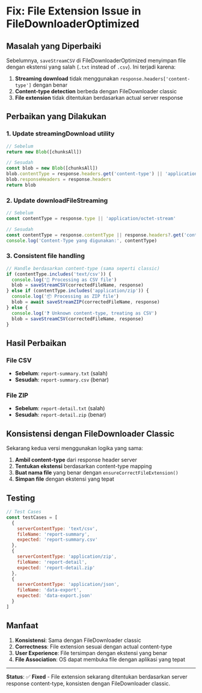 # Fix: File Extension Issue in FileDownloaderOptimized

## Masalah yang Diperbaiki

Sebelumnya, `saveStreamCSV` di FileDownloaderOptimized menyimpan file dengan ekstensi yang salah (`.txt` instead of `.csv`). Ini terjadi karena:

1. **Streaming download** tidak menggunakan `response.headers['content-type']` dengan benar
2. **Content-type detection** berbeda dengan FileDownloader classic
3. **File extension** tidak ditentukan berdasarkan actual server response

## Perbaikan yang Dilakukan

### 1. **Update streamingDownload utility**
```javascript
// Sebelum
return new Blob([chunksAll])

// Sesudah
const blob = new Blob([chunksAll])
blob.contentType = response.headers.get('content-type') || 'application/octet-stream'
blob.responseHeaders = response.headers
return blob
```

### 2. **Update downloadFileStreaming**
```javascript
// Sebelum
const contentType = response.type || 'application/octet-stream'

// Sesudah
const contentType = response.contentType || response.headers?.get('content-type') || 'application/octet-stream'
console.log('Content-Type yang digunakan:', contentType)
```

### 3. **Consistent file handling**
```javascript
// Handle berdasarkan content-type (sama seperti classic)
if (contentType.includes('text/csv')) {
  console.log('📄 Processing as CSV file')
  blob = saveStreamCSV(correctedFileName, response)
} else if (contentType.includes('application/zip')) {
  console.log('📦 Processing as ZIP file')
  blob = await saveStreamZIP(correctedFileName, response)
} else {
  console.log('❓ Unknown content-type, treating as CSV')
  blob = saveStreamCSV(correctedFileName, response)
}
```

## Hasil Perbaikan

### File CSV
- **Sebelum**: `report-summary.txt` (salah)
- **Sesudah**: `report-summary.csv` (benar)

### File ZIP
- **Sebelum**: `report-detail.txt` (salah)
- **Sesudah**: `report-detail.zip` (benar)

## Konsistensi dengan FileDownloader Classic

Sekarang kedua versi menggunakan logika yang sama:

1. **Ambil content-type** dari response header server
2. **Tentukan ekstensi** berdasarkan content-type mapping
3. **Buat nama file** yang benar dengan `ensureCorrectFileExtension()`
4. **Simpan file** dengan ekstensi yang tepat

## Testing

```javascript
// Test Cases
const testCases = [
  {
    serverContentType: 'text/csv',
    fileName: 'report-summary',
    expected: 'report-summary.csv'
  },
  {
    serverContentType: 'application/zip',
    fileName: 'report-detail',
    expected: 'report-detail.zip'
  },
  {
    serverContentType: 'application/json',
    fileName: 'data-export',
    expected: 'data-export.json'
  }
]
```

## Manfaat

1. **Konsistensi**: Sama dengan FileDownloader classic
2. **Correctness**: File extension sesuai dengan actual content-type
3. **User Experience**: File tersimpan dengan ekstensi yang benar
4. **File Association**: OS dapat membuka file dengan aplikasi yang tepat

---

**Status**: ✅ **Fixed** - File extension sekarang ditentukan berdasarkan server response content-type, konsisten dengan FileDownloader classic.
